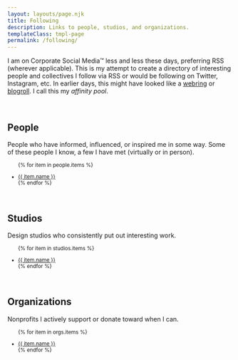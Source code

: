 ```yaml
---
layout: layouts/page.njk
title: Following
description: Links to people, studios, and organizations.
templateClass: tmpl-page
permalink: /following/
---
```


I am on Corporate Social Media™ less and less these days, preferring RSS (wherever applicable). This is my attempt to create a directory of interesting people and collectives I follow via RSS or would be following on Twitter, Instagram, etc. In earlier days, this might have looked like a [webring](https://indieweb.org/webring) or [blogroll](https://indieweb.org/blogroll). I call this my <em>affinity&nbsp;pool</em>.

&nbsp;

## People

People who have informed, influenced, or inspired me in some way. Some of these people I know, a few I have met (virtually or in person).

<small><ul class="list-unstyled list-multi-col">
  {% for item in people.items %}
  <li><a class="h-card" href="{{ item.url }}" target="_blank">{{ item.name }}</a>
  </li>
  {% endfor %}
</ul></small>

&nbsp;

## Studios

Design studios who consistently put out interesting work.

<small><ul class="list-unstyled list-multi-col">
  {% for item in studios.items %}
  <li><a href="{{ item.url }}" target="_blank">{{ item.name }}</a>
  </li>
  {% endfor %}
</ul></small>

&nbsp;

## Organizations

Nonprofits I actively support or donate toward when I can.

<small><ul class="list-unstyled list-multi-col">
  {% for item in orgs.items %}
  <li><a href="{{ item.url }}" target="_blank">{{ item.name }}</a>
  </li>
  {% endfor %}
</ul></small>